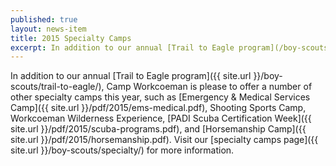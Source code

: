 ```yaml
---
published: true
layout: news-item
title: 2015 Specialty Camps
excerpt: In addition to our annual [Trail to Eagle program](/boy-scouts/trail-to-eagle/), Camp Workcoeman is please to offer a number of other specialty camps this year, such as [Emergency & Medical Services Camp](/pdf/2015/ems-medical.pdf), Shooting Sports Camp, Workcoeman Wilderness Experience, [PADI Scuba Certification Week](/pdf/2015/scuba-programs.pdf), and [Horsemanship Camp](/pdf/2015/horsemanship.pdf). Visit our [specialty camps page](/boy-scouts/specialty/) for more information.
---
```


In addition to our annual [Trail to Eagle program]({{ site.url }}/boy-scouts/trail-to-eagle/),
Camp Workcoeman is please to offer a number of other specialty camps this year,
such as [Emergency & Medical Services Camp]({{ site.url }}/pdf/2015/ems-medical.pdf),
Shooting Sports Camp, Workcoeman Wilderness Experience,
[PADI Scuba Certification Week]({{ site.url }}/pdf/2015/scuba-programs.pdf),
and [Horsemanship Camp]({{ site.url }}/pdf/2015/horsemanship.pdf). Visit our
[specialty camps page]({{ site.url }}/boy-scouts/specialty/) for more
information.
